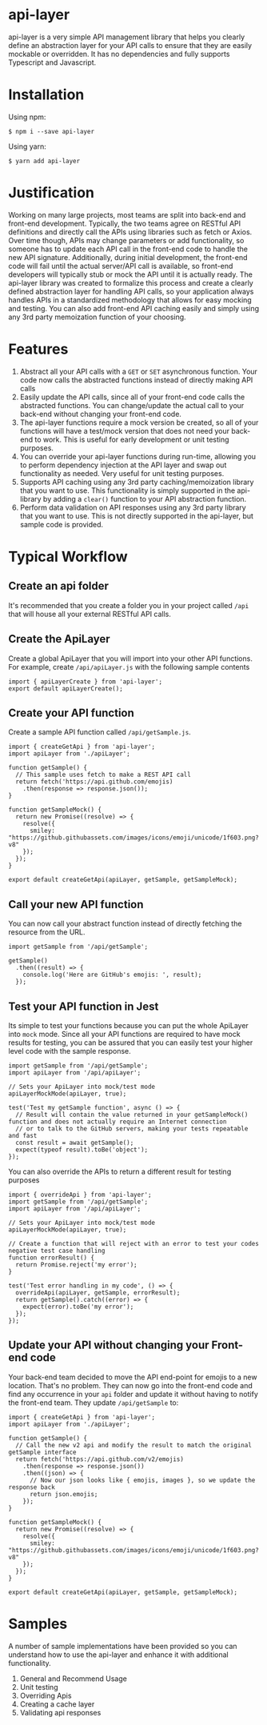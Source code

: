 # api-layer
api-layer is a very simple API management library that helps you clearly define an abstraction layer for your API calls to ensure that they are easily mockable or overridden.  It has no dependencies and fully supports Typescript and Javascript.  

# Installation
Using npm:
```
$ npm i --save api-layer
```
Using yarn:
```
$ yarn add api-layer
```

# Justification
Working on many large projects, most teams are split into back-end and front-end development.  Typically, the two teams agree on RESTful API definitions and directly call the APIs using libraries such as fetch or Axios.  Over time though, APIs may change parameters or add functionality, so someone has to update each API call in the front-end code to handle the new API signature.  Additionally, during initial development, the front-end code will fail until the actual server/API call is available, so front-end developers will typically stub or mock the API until it is actually ready.  The api-layer library was created to formalize this process and create a clearly defined abstraction layer for handling API calls, so your application always handles APIs in a standardized methodology that allows for easy mocking and testing.  You can also add front-end API caching easily and simply using any 3rd party memoization function of your choosing.

# Features
1. Abstract all your API calls with a `GET` or `SET` asynchronous function.  Your code now calls the abstracted functions instead of directly making API calls
2. Easily update the API calls, since all of your front-end code calls the abstracted functions.  You can change/update the actual call to your back-end without changing your front-end code.
3. The api-layer functions require a mock version be created, so all of your functions will have a test/mock version that does not need your back-end to work.  This is useful for early development or unit testing purposes.
4. You can override your api-layer functions during run-time, allowing you to perform dependency injection at the API layer and swap out functionality as needed.  Very useful for unit testing purposes.
5. Supports API caching using any 3rd party caching/memoization library that you want to use.  This functionality is simply supported in the api-library by adding a `clear()` function to your API abstraction function.
6. Perform data validation on API responses using any 3rd party library that you want to use.  This is not directly supported in the api-layer, but sample code is provided.  

# Typical Workflow
## Create an api folder
It's recommended that you create a folder you in your project called `/api` that will house all your external RESTful API calls.  

## Create the ApiLayer
Create a global ApiLayer that you will import into your other API functions.  For example, create `/api/apiLayer.js` with the following sample contents 
```
import { apiLayerCreate } from 'api-layer';
export default apiLayerCreate();
```

## Create your API function
Create a sample API function called `/api/getSample.js`.
```
import { createGetApi } from 'api-layer';
import apiLayer from './apiLayer';

function getSample() {
  // This sample uses fetch to make a REST API call
  return fetch('https://api.github.com/emojis)
    .then(response => response.json());
}

function getSampleMock() {
  return new Promise((resolve) => {
    resolve({
      smiley: "https://github.githubassets.com/images/icons/emoji/unicode/1f603.png?v8"
    });
  });
}

export default createGetApi(apiLayer, getSample, getSampleMock);
```

## Call your new API function
You can now call your abstract function instead of directly fetching the resource from the URL.  
```
import getSample from '/api/getSample';

getSample()
  .then((result) => {
    console.log('Here are GitHub's emojis: ', result);
  });
```

## Test your API function in Jest
Its simple to test your functions because you can put the whole ApiLayer into `mock` mode.  Since all your API functions are required to have mock results for testing, you can be assured that you can easily test your higher level code with the sample response.
```
import getSample from '/api/getSample';
import apiLayer from '/api/apiLayer';

// Sets your ApiLayer into mock/test mode
apiLayerMockMode(apiLayer, true);

test('Test my getSample function', async () => {
  // Result will contain the value returned in your getSampleMock() function and does not actually require an Internet connection
  // or to talk to the GitHub servers, making your tests repeatable and fast
  const result = await getSample();
  expect(typeof result).toBe('object');
});
```

You can also override the APIs to return a different result for testing purposes
```
import { overrideApi } from 'api-layer';
import getSample from '/api/getSample';
import apiLayer from '/api/apiLayer';

// Sets your ApiLayer into mock/test mode
apiLayerMockMode(apiLayer, true);

// Create a function that will reject with an error to test your codes negative test case handling
function errorResult() {
  return Promise.reject('my error');
}

test('Test error handling in my code', () => {
  overrideApi(apiLayer, getSample, errorResult);
  return getSample().catch((error) => {
    expect(error).toBe('my error');
  });
});
```

## Update your API without changing your Front-end code
Your back-end team decided to move the API end-point for emojis to a new location.  That's no problem.  They can now go into the front-end code and find any occurrence in your `api` folder and update it without having to notify the front-end team.  They update `/api/getSample` to:
```
import { createGetApi } from 'api-layer';
import apiLayer from './apiLayer';

function getSample() {
  // Call the new v2 api and modify the result to match the original getSample interface
  return fetch('https://api.github.com/v2/emojis)
    .then(response => response.json())
    .then((json) => {
      // Now our json looks like { emojis, images }, so we update the response back
      return json.emojis;
    });
}

function getSampleMock() {
  return new Promise((resolve) => {
    resolve({
      smiley: "https://github.githubassets.com/images/icons/emoji/unicode/1f603.png?v8"
    });
  });
}

export default createGetApi(apiLayer, getSample, getSampleMock);
```

# Samples
A number of sample implementations have been provided so you can understand how to use the api-layer and enhance it with additional functionality.  
1. General and Recommend Usage
2. Unit testing
3. Overriding Apis
4. Creating a cache layer
5. Validating api responses

